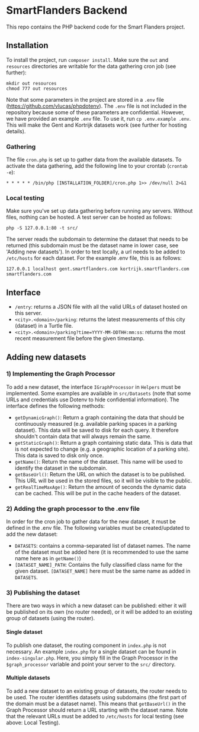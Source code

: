 # SmartFlanders Backend
This repo contains the PHP backend code for the Smart Flanders project.

## Installation
To install the project, run `composer install`.
Make sure the `out` and `resources` directories are writable for the data gathering cron job (see further):
```
mkdir out resources
chmod 777 out resources
```

Note that some parameters in the project are stored in a `.env` file (https://github.com/vlucas/phpdotenv).
The `.env` file is not included in the repository because some of these parameters are confidential. However,
we have provided an example `.env` file. To use it, run `cp .env.example .env`.
This will make the Gent and Kortrijk datasets work (see further for hosting details).
 
### Gathering
The file `cron.php` is set up to gather data from the available datasets. To activate the data gathering, add
the following line to your crontab (`crontab -e`):
```
* * * * * /bin/php [INSTALLATION_FOLDER]/cron.php 1>> /dev/null 2>&1
```

### Local testing
Make sure you've set up data gathering before running any servers. Without files, nothing can be hosted.
A test server can be hosted as follows:
```
php -S 127.0.0.1:80 -t src/
```
The server reads the subdomain to determine the dataset that needs to be returned (this subdomain must be the dataset
name in lower case, see 'Adding new datasets'). In order to test locally, a url needs to be added to `/etc/hosts` for
each dataset. For the example .env file, this is as follows:
```
127.0.0.1 localhost gent.smartflanders.com kortrijk.smartflanders.com smartflanders.com
```

## Interface
- `/entry`: returns a JSON file with all the valid URLs of dataset hosted on this server.
- `<city>.<domain>/parking`: returns the latest measurements of this city (dataset) in a Turtle file.
- `<city>.<domain>/parking?time=YYYY-MM-DDTHH:mm:ss`: returns the most recent measurement file before the given timestamp.

## Adding new datasets
### 1) Implementing the Graph Processor
To add a new dataset, the interface `IGraphProcessor` in `Helpers` must be implemented.
Some examples are available in `src/Datasets` (note that some URLs and credentials use Dotenv to
hide confidential information). The interface defines the following methods:

- `getDynamicGraph()`: Return a graph containing the data that should be continuously measured (e.g. available parking
spaces in a parking dataset). This data will be saved to disk for each query. It therefore shouldn't
contain data that will always remain the same.
- `getStaticGraph()`: Return a graph containing static data. This is data that is not expected to change (e.g. a geographic
location of a parking site). This data is saved to disk only once.
- `getName()`: Return the name of the dataset. This name will be used to identify the dataset in the subdomain.
- `getBaseUrl()`: Return the URL on which the dataset is to be published. This URL will be used in the stored files,
so it will be visible to the public.
- `getRealTimeMaxAge()`: Return the amount of seconds the dynamic data can be cached. This will be put in the cache
headers of the dataset.

### 2) Adding the graph processor to the .env file
In order for the cron job to gather data for the new dataset, it must be defined in the .env file.
The following variables must be created/updated to add the new dataset:
- `DATASETS`: contains a comma-separated list of dataset names. The name of the dataset must be added here (it is
recommended to use the same name here as in `getName()`)
- `[DATASET_NAME]_PATH`: Contains the fully classified class name for the given dataset. `[DATASET_NAME]` here must
be the same name as added in `DATASETS`.

### 3) Publishing the dataset
There are two ways in which a new dataset can be published: either it will be published on its own (no router needed),
or it will be added to an existing group of datasets (using the router).

#### Single dataset
To publish one dataset, the routing component in `index.php` is not necessary. An example `index.php`
for a single dataset can be found in `index-singular.php`. Here, you simply fill in the Graph Processor in the
`$graph_processor` variable and point your server to the `src/` directory.

#### Multiple datasets
To add a new dataset to an existing group of datasets, the router needs to be used.
The router identifies datasets using subdomains (the first part of the domain must be a dataset name).
This means that `getBaseUrl()` in the Graph Processor should return a URL starting with the dataset name.
Note that the relevant URLs must be added to `/etc/hosts` for local testing (see above: Local Testing).

